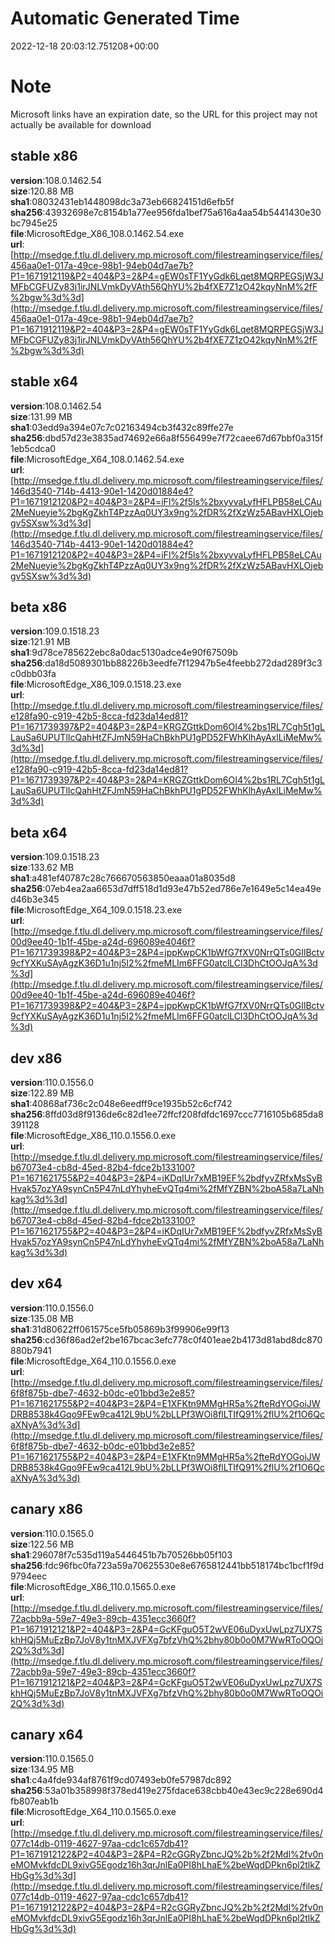 # Automatic Generated Time
2022-12-18 20:03:12.751208+00:00

# Note
Microsoft links have an expiration date, so the URL for this project may not actually be available for download

## stable x86
**version**:108.0.1462.54  
**size**:120.88 MB  
**sha1**:08032431eb1448098dc3a73eb66824151d6efb5f  
**sha256**:43932698e7c8154b1a77ee956fda1bef75a616a4aa54b5441430e30bc7945e25  
**file**:MicrosoftEdge_X86_108.0.1462.54.exe  
**url**:[http://msedge.f.tlu.dl.delivery.mp.microsoft.com/filestreamingservice/files/456aa0e1-017a-49ce-98b1-94eb04d7ae7b?P1=1671912119&P2=404&P3=2&P4=gEW0sTF1YyGdk6Lqet8MQRPEGSjW3JMFbCGFUZy83j1irJNLVmkDyVAth56QhYU%2b4fXE7Z1zO42kqyNnM%2fF%2bgw%3d%3d](http://msedge.f.tlu.dl.delivery.mp.microsoft.com/filestreamingservice/files/456aa0e1-017a-49ce-98b1-94eb04d7ae7b?P1=1671912119&P2=404&P3=2&P4=gEW0sTF1YyGdk6Lqet8MQRPEGSjW3JMFbCGFUZy83j1irJNLVmkDyVAth56QhYU%2b4fXE7Z1zO42kqyNnM%2fF%2bgw%3d%3d)  

## stable x64
**version**:108.0.1462.54  
**size**:131.99 MB  
**sha1**:03edd9a394e07c7c02163494cb3f432c89ffe27e  
**sha256**:dbd57d23e3835ad74692e66a8f556499e7f72caee67d67bbf0a315f1eb5cdca0  
**file**:MicrosoftEdge_X64_108.0.1462.54.exe  
**url**:[http://msedge.f.tlu.dl.delivery.mp.microsoft.com/filestreamingservice/files/146d3540-714b-4413-90e1-1420d01884e4?P1=1671912120&P2=404&P3=2&P4=iFl%2f5ls%2bxyvvaLyfHFLPB58eLCAu2MeNueyie%2bgKgZkhT4PzzAq0UY3x9ng%2fDR%2fXzWz5ABavHXLOjebgv5SXsw%3d%3d](http://msedge.f.tlu.dl.delivery.mp.microsoft.com/filestreamingservice/files/146d3540-714b-4413-90e1-1420d01884e4?P1=1671912120&P2=404&P3=2&P4=iFl%2f5ls%2bxyvvaLyfHFLPB58eLCAu2MeNueyie%2bgKgZkhT4PzzAq0UY3x9ng%2fDR%2fXzWz5ABavHXLOjebgv5SXsw%3d%3d)  

## beta x86
**version**:109.0.1518.23  
**size**:121.91 MB  
**sha1**:9d78ce785622ebc8a0dac5130adce4e90f67509b  
**sha256**:da18d5089301bb88226b3eedfe7f12947b5e4feebb272dad289f3c3c0dbb03fa  
**file**:MicrosoftEdge_X86_109.0.1518.23.exe  
**url**:[http://msedge.f.tlu.dl.delivery.mp.microsoft.com/filestreamingservice/files/e128fa90-c919-42b5-8cca-fd23da14ed81?P1=1671739397&P2=404&P3=2&P4=KRGZGttkDom6OI4%2bs1RL7Cgh5t1gLLauSa6UPUTlIcQahHtZFJmN59HaChBkhPU1gPD52FWhKlhAyAxlLiMeMw%3d%3d](http://msedge.f.tlu.dl.delivery.mp.microsoft.com/filestreamingservice/files/e128fa90-c919-42b5-8cca-fd23da14ed81?P1=1671739397&P2=404&P3=2&P4=KRGZGttkDom6OI4%2bs1RL7Cgh5t1gLLauSa6UPUTlIcQahHtZFJmN59HaChBkhPU1gPD52FWhKlhAyAxlLiMeMw%3d%3d)  

## beta x64
**version**:109.0.1518.23  
**size**:133.62 MB  
**sha1**:a481ef40787c28c766670563850eaaa01a8035d8  
**sha256**:07eb4ea2aa6653d7dff518d1d93e47b52ed786e7e1649e5c14ea49ed46b3e345  
**file**:MicrosoftEdge_X64_109.0.1518.23.exe  
**url**:[http://msedge.f.tlu.dl.delivery.mp.microsoft.com/filestreamingservice/files/00d9ee40-1b1f-45be-a24d-696089e4046f?P1=1671739398&P2=404&P3=2&P4=jppKwpCK1bWfG7fXV0NrrQTs0GIlBctv9cfYXKuSAyAgzK36D1u1nj5I2%2fmeMLIm6FFG0atclLCl3DhCtOOJqA%3d%3d](http://msedge.f.tlu.dl.delivery.mp.microsoft.com/filestreamingservice/files/00d9ee40-1b1f-45be-a24d-696089e4046f?P1=1671739398&P2=404&P3=2&P4=jppKwpCK1bWfG7fXV0NrrQTs0GIlBctv9cfYXKuSAyAgzK36D1u1nj5I2%2fmeMLIm6FFG0atclLCl3DhCtOOJqA%3d%3d)  

## dev x86
**version**:110.0.1556.0  
**size**:122.89 MB  
**sha1**:40868af736c2c048e6eedff9ce1935b52c6cf742  
**sha256**:8ffd03d8f9136de6c82d1ee72ffcf208fdfdc1697ccc7716105b685da8391128  
**file**:MicrosoftEdge_X86_110.0.1556.0.exe  
**url**:[http://msedge.f.tlu.dl.delivery.mp.microsoft.com/filestreamingservice/files/b67073e4-cb8d-45ed-82b4-fdce2b133100?P1=1671621755&P2=404&P3=2&P4=iKDqIUr7xMB19EF%2bdfyvZRfxMsSyBHvak57ozYA9synCn5P47nLdYhyheEvQTq4mi%2fMfYZBN%2boA58a7LaNhkag%3d%3d](http://msedge.f.tlu.dl.delivery.mp.microsoft.com/filestreamingservice/files/b67073e4-cb8d-45ed-82b4-fdce2b133100?P1=1671621755&P2=404&P3=2&P4=iKDqIUr7xMB19EF%2bdfyvZRfxMsSyBHvak57ozYA9synCn5P47nLdYhyheEvQTq4mi%2fMfYZBN%2boA58a7LaNhkag%3d%3d)  

## dev x64
**version**:110.0.1556.0  
**size**:135.08 MB  
**sha1**:31d80622ff061575ce5fb05869b3f99906e99f13  
**sha256**:cd36f86ad2ef2be167bcac3efc778c0f401eae2b4173d81abd8dc870880b7941  
**file**:MicrosoftEdge_X64_110.0.1556.0.exe  
**url**:[http://msedge.f.tlu.dl.delivery.mp.microsoft.com/filestreamingservice/files/6f8f875b-dbe7-4632-b0dc-e01bbd3e2e85?P1=1671621755&P2=404&P3=2&P4=E1XFKtn9MMgHR5a%2fteRdYOGoiJWDRB8538k4Gqo9FEw9ca412L9bU%2bLLPf3WOi8flLTIfQ91%2flU%2f1O6QcaXNyA%3d%3d](http://msedge.f.tlu.dl.delivery.mp.microsoft.com/filestreamingservice/files/6f8f875b-dbe7-4632-b0dc-e01bbd3e2e85?P1=1671621755&P2=404&P3=2&P4=E1XFKtn9MMgHR5a%2fteRdYOGoiJWDRB8538k4Gqo9FEw9ca412L9bU%2bLLPf3WOi8flLTIfQ91%2flU%2f1O6QcaXNyA%3d%3d)  

## canary x86
**version**:110.0.1565.0  
**size**:122.56 MB  
**sha1**:296078f7c535d119a5446451b7b70526bb05f103  
**sha256**:fdc96fbc0fa723a59a70625530e8e6765812441bb518174bc1bcf1f9d9794eec  
**file**:MicrosoftEdge_X86_110.0.1565.0.exe  
**url**:[http://msedge.f.tlu.dl.delivery.mp.microsoft.com/filestreamingservice/files/72acbb9a-59e7-49e3-89cb-4351ecc3660f?P1=1671912121&P2=404&P3=2&P4=GcKFguO5T2wVE06uDyxUwLpz7UX7SkhHQj5MuEzBp7JoV8y1tnMXJVFXg7bfzVhQ%2bhy80b0o0M7WwRToOQOi2Q%3d%3d](http://msedge.f.tlu.dl.delivery.mp.microsoft.com/filestreamingservice/files/72acbb9a-59e7-49e3-89cb-4351ecc3660f?P1=1671912121&P2=404&P3=2&P4=GcKFguO5T2wVE06uDyxUwLpz7UX7SkhHQj5MuEzBp7JoV8y1tnMXJVFXg7bfzVhQ%2bhy80b0o0M7WwRToOQOi2Q%3d%3d)  

## canary x64
**version**:110.0.1565.0  
**size**:134.95 MB  
**sha1**:c4a4fde934af8761f9cd07493eb0fe57987dc892  
**sha256**:53a01b358998f378ed419e275fdace638cbb40e43ec9c228e690d4fb807eab1b  
**file**:MicrosoftEdge_X64_110.0.1565.0.exe  
**url**:[http://msedge.f.tlu.dl.delivery.mp.microsoft.com/filestreamingservice/files/077c14db-0119-4627-97aa-cdc1c657db41?P1=1671912122&P2=404&P3=2&P4=R2cGGRyZbncJQ%2b%2f2Mdl%2fv0neMOMvkfdcDL9xivG5Egodz16h3qrJnlEa0PI8hLhaE%2beWqdDPkn6pl2tlkZHbGg%3d%3d](http://msedge.f.tlu.dl.delivery.mp.microsoft.com/filestreamingservice/files/077c14db-0119-4627-97aa-cdc1c657db41?P1=1671912122&P2=404&P3=2&P4=R2cGGRyZbncJQ%2b%2f2Mdl%2fv0neMOMvkfdcDL9xivG5Egodz16h3qrJnlEa0PI8hLhaE%2beWqdDPkn6pl2tlkZHbGg%3d%3d)  

